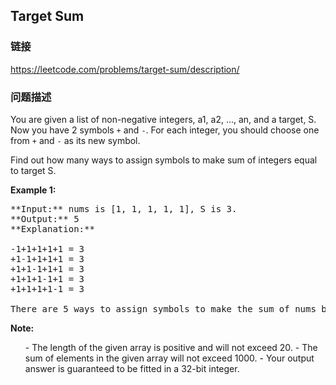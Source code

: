 ## Target Sum  
### 链接  
https://leetcode.com/problems/target-sum/description/  
### 问题描述

You are given a list of non-negative integers, a1, a2, ..., an, and a target, S. Now you have 2 symbols `+` and `-`. For each integer, you should choose one from `+` and `-` as its new symbol.


Find out how many ways to assign symbols to make sum of integers equal to target S.  


**Example 1:**<br />
<pre>
**Input:** nums is [1, 1, 1, 1, 1], S is 3. 
**Output:** 5
**Explanation:** 

-1+1+1+1+1 = 3
+1-1+1+1+1 = 3
+1+1-1+1+1 = 3
+1+1+1-1+1 = 3
+1+1+1+1-1 = 3

There are 5 ways to assign symbols to make the sum of nums be target 3.
</pre>


**Note:**<br>
<ol>
- The length of the given array is positive and will not exceed 20. 
- The sum of elements in the given array will not exceed 1000.
- Your output answer is guaranteed to be fitted in a 32-bit integer.
</ol>


